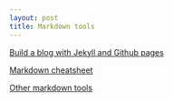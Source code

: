 ```yaml
---
layout: post
title: Markdown tools
---
```


[Build a blog with Jekyll and Github pages][1]

[Markdown cheatsheet][2]

[Other markdown tools][3]

[1]: https://www.smashingmagazine.com/2014/08/build-blog-jekyll-github-pages/
[2]: https://github.com/adam-p/markdown-here/wiki/Markdown-Cheatsheet
[3]: https://github.com/adam-p/markdown-here/wiki/Other-Markdown-Tools
